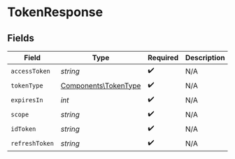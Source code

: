 # TokenResponse


## Fields

| Field                                                        | Type                                                         | Required                                                     | Description                                                  |
| ------------------------------------------------------------ | ------------------------------------------------------------ | ------------------------------------------------------------ | ------------------------------------------------------------ |
| `accessToken`                                                | *string*                                                     | :heavy_check_mark:                                           | N/A                                                          |
| `tokenType`                                                  | [Components\TokenType](../../Models/Components/TokenType.md) | :heavy_check_mark:                                           | N/A                                                          |
| `expiresIn`                                                  | *int*                                                        | :heavy_check_mark:                                           | N/A                                                          |
| `scope`                                                      | *string*                                                     | :heavy_check_mark:                                           | N/A                                                          |
| `idToken`                                                    | *string*                                                     | :heavy_check_mark:                                           | N/A                                                          |
| `refreshToken`                                               | *string*                                                     | :heavy_check_mark:                                           | N/A                                                          |